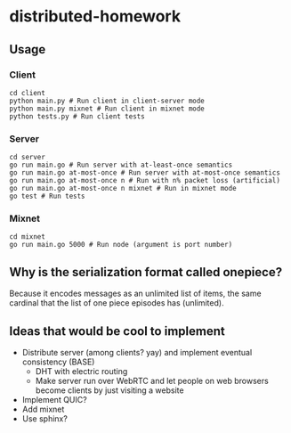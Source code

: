 # distributed-homework

## Usage
### Client
```
cd client
python main.py # Run client in client-server mode
python main.py mixnet # Run client in mixnet mode
python tests.py # Run client tests
```

### Server
```
cd server
go run main.go # Run server with at-least-once semantics
go run main.go at-most-once # Run server with at-most-once semantics
go run main.go at-most-once n # Run with n% packet loss (artificial)
go run main.go at-most-once n mixnet # Run in mixnet mode
go test # Run tests
```

### Mixnet
```
cd mixnet
go run main.go 5000 # Run node (argument is port number)
```

## Why is the serialization format called onepiece?
Because it encodes messages as an unlimited list of items, the same cardinal that the list of one piece episodes has (unlimited).

## Ideas that would be cool to implement
- Distribute server (among clients? yay) and implement eventual consistency (BASE)
	- DHT with electric routing
	- Make server run over WebRTC and let people on web browsers become clients by just visiting a website
- Implement QUIC?
- Add mixnet
- Use sphinx?

